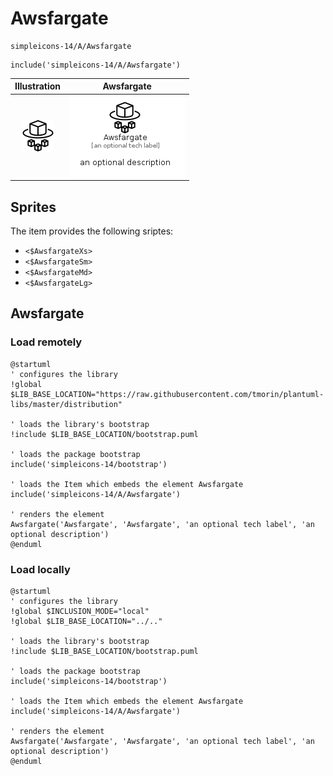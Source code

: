 # Awsfargate


```text
simpleicons-14/A/Awsfargate
```

```text
include('simpleicons-14/A/Awsfargate')
```



| Illustration | Awsfargate |
| :---: | :---: |
| ![illustration for Illustration](../../simpleicons-14/A/Awsfargate.png) | ![illustration for Awsfargate](../../simpleicons-14/A/Awsfargate.Local.png) |



## Sprites
The item provides the following sriptes:

- `<$AwsfargateXs>`
- `<$AwsfargateSm>`
- `<$AwsfargateMd>`
- `<$AwsfargateLg>`





## Awsfargate

### Load remotely
```plantuml
@startuml
' configures the library
!global $LIB_BASE_LOCATION="https://raw.githubusercontent.com/tmorin/plantuml-libs/master/distribution"

' loads the library's bootstrap
!include $LIB_BASE_LOCATION/bootstrap.puml

' loads the package bootstrap
include('simpleicons-14/bootstrap')

' loads the Item which embeds the element Awsfargate
include('simpleicons-14/A/Awsfargate')

' renders the element
Awsfargate('Awsfargate', 'Awsfargate', 'an optional tech label', 'an optional description')
@enduml
```

### Load locally
```plantuml
@startuml
' configures the library
!global $INCLUSION_MODE="local"
!global $LIB_BASE_LOCATION="../.."

' loads the library's bootstrap
!include $LIB_BASE_LOCATION/bootstrap.puml

' loads the package bootstrap
include('simpleicons-14/bootstrap')

' loads the Item which embeds the element Awsfargate
include('simpleicons-14/A/Awsfargate')

' renders the element
Awsfargate('Awsfargate', 'Awsfargate', 'an optional tech label', 'an optional description')
@enduml
```

